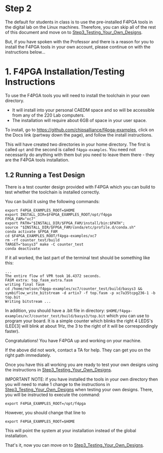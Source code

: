 # Step 2

The default for students in class is to use the pre-installed F4PGA tools in the digital lab on the Linux machines.  Therefore, you can skip all of the rest of this document and move on to [Step3_Testing_Your_Own_Designs](Step3_Testing_Your_Own_Designs.md).

But, if you have spoken with the Professor and there is a reason for you to install the F4PGA tools in your own account, please continue on with the instructions below...

# 1. F4PGA Installation/Testing Instructions 
To use the F4PGA tools you will need to install the toolchain in your own directory.  
- It will install into your personal CAEDM space and so will be accessible from any of the 220 Lab computers.
- The installation will require about 6GB of space in your user space.

To install, go to https://github.com/chipsalliance/f4pga-examples, click on the Docs link (partway down the page), and follow the install instructions.

This will have created two directories in your home directory.  The first is called `opt` and the second is called `f4pga-examples`.  You need not necessarily do anything with them but you need to leave them there - they are the F4PGA tools installation.

## 1.2 Running a Test Design
There is a test counter design provided with F4PGA which you can build to test whether the toolchain is installed correctly.  

You can build it using the following commands:

```
export F4PGA_EXAMPLES_ROOT=$HOME
export INSTALL_DIR=$F4PGA_EXAMPLES_ROOT/opt/f4pga
FPGA_FAM="xc7"
export PATH="$INSTALL_DIR/$FPGA_FAM/install/bin:$PATH";
source "$INSTALL_DIR/$FPGA_FAM/conda/etc/profile.d/conda.sh"
conda activate $FPGA_FAM
cd $F4PGA_EXAMPLES_ROOT/f4pga-examples/xc7
rm -rf counter_test/build
TARGET="basys3" make -C counter_test
conda deactivate
```

If it all worked, the last part of the terminal text should be something like this:

```
...
The entire flow of VPR took 16.4372 seconds.
FASM extra: top_fasm_extra.fasm
writing final fasm
cd /home/nelson/f4pga-examples/xc7/counter_test/build/basys3 && symbiflow_write_bitstream -d artix7 -f top.fasm -p xc7a35tcpg236-1 -b top.bit
Writing bitstream ...
```

In addition, you should have a .bit file in directory: `$HOME/f4pga-examples/xc7/counter_test/build/basys3/top.bit` which you can use to program your board. It is a simple counter which blinks the right 4 LEDS's (LED[3] will blink at about 1Hz, the 3 to the right of it will be correspondingly faster).

Congratulations!  You have F4PGA up and working on your machine.  

If the above did not work, contact a TA for help.  They can get you on the right path immediately.

Once you have this all working you are ready to test your own designs using the instructions in [Step3_Testing_Your_Own_Designs](Step3_Testing_Your_Own_Designs.md).   

IMPORTANT NOTE: if you have installed the tools in your own directory then you will need to make 1 change to the instructions in [Step3_Testing_Your_Own_Designs](Step3_Testing_Your_Own_Designs.md) when testing your own designs.  There, you will be instructed to execute the command:
```
export F4PGA_EXAMPLES_ROOT=/opt/f4pga
```

However, you should change that line to 
```
export F4PGA_EXAMPLES_ROOT=$HOME
```

This will point the system at your installation instead of the global installation.

That's it, now you can move on to [Step3_Testing_Your_Own_Designs](Step3_Testing_Your_Own_Designs.md).


